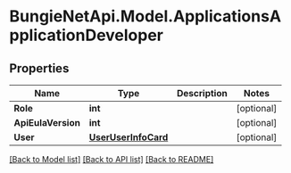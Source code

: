 # BungieNetApi.Model.ApplicationsApplicationDeveloper
## Properties

Name | Type | Description | Notes
------------ | ------------- | ------------- | -------------
**Role** | **int** |  | [optional] 
**ApiEulaVersion** | **int** |  | [optional] 
**User** | [**UserUserInfoCard**](UserUserInfoCard.md) |  | [optional] 

[[Back to Model list]](../README.md#documentation-for-models) [[Back to API list]](../README.md#documentation-for-api-endpoints) [[Back to README]](../README.md)

